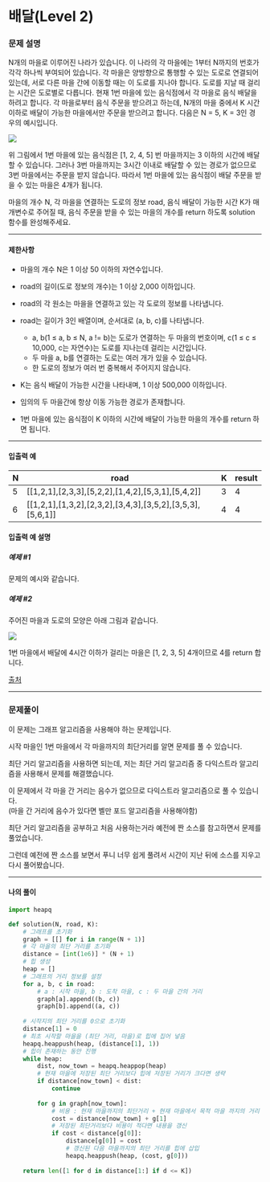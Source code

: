 # 배달(Level 2)

### 문제 설명

N개의 마을로 이루어진 나라가 있습니다. 이 나라의 각 마을에는 1부터 N까지의 번호가 각각 하나씩 부여되어 있습니다. 각 마을은 양방향으로 통행할 수 있는 도로로 연결되어 있는데, 서로 다른 마을 간에 이동할 때는 이 도로를 지나야 합니다. 도로를 지날 때 걸리는 시간은 도로별로 다릅니다. 현재 1번 마을에 있는 음식점에서 각 마을로 음식 배달을 하려고 합니다. 각 마을로부터 음식 주문을 받으려고 하는데, N개의 마을 중에서 K 시간 이하로 배달이 가능한 마을에서만 주문을 받으려고 합니다. 다음은 N = 5, K = 3인 경우의 예시입니다.   

<img src="https://grepp-programmers.s3.ap-northeast-2.amazonaws.com/files/production/d7779d88-084c-4ffa-ae9f-2a42f97d3bbf/%E1%84%87%E1%85%A2%E1%84%83%E1%85%A1%E1%86%AF_1_uxun8t.png">

위 그림에서 1번 마을에 있는 음식점은 \[1, 2, 4, 5] 번 마을까지는 3 이하의 시간에 배달할 수 있습니다. 그러나 3번 마을까지는 3시간 이내로 배달할 수 있는 경로가 없으므로 3번 마을에서는 주문을 받지 않습니다. 따라서 1번 마을에 있는 음식점이 배달 주문을 받을 수 있는 마을은 4개가 됩니다.   

마을의 개수 N, 각 마을을 연결하는 도로의 정보 road, 음식 배달이 가능한 시간 K가 매개변수로 주어질 때, 음식 주문을 받을 수 있는 마을의 개수를 return 하도록 solution 함수를 완성해주세요.   

---

#### 제한사항

* 마을의 개수 N은 1 이상 50 이하의 자연수입니다.

* road의 길이(도로 정보의 개수)는 1 이상 2,000 이하입니다.

* road의 각 원소는 마을을 연결하고 있는 각 도로의 정보를 나타냅니다.

* road는 길이가 3인 배열이며, 순서대로 (a, b, c)를 나타냅니다.
    * a, b(1 ≤ a, b ≤ N, a != b)는 도로가 연결하는 두 마을의 번호이며, c(1 ≤ c ≤ 10,000, c는 자연수)는 도로를 지나는데 걸리는 시간입니다.
    * 두 마을 a, b를 연결하는 도로는 여러 개가 있을 수 있습니다.
    * 한 도로의 정보가 여러 번 중복해서 주어지지 않습니다.

* K는 음식 배달이 가능한 시간을 나타내며, 1 이상 500,000 이하입니다.

* 임의의 두 마을간에 항상 이동 가능한 경로가 존재합니다.

* 1번 마을에 있는 음식점이 K 이하의 시간에 배달이 가능한 마을의 개수를 return 하면 됩니다.

---

#### 입출력 예

|N|	road|	K|	result|
|-|-|-|-|
|5|	\[\[1,2,1],\[2,3,3],\[5,2,2],\[1,4,2],\[5,3,1],\[5,4,2]]|	3|	4|
|6|	\[\[1,2,1],\[1,3,2],\[2,3,2],\[3,4,3],\[3,5,2],\[3,5,3],\[5,6,1]]|	4|	4|

#### 입출력 예 설명

##### 예제 #1

문제의 예시와 같습니다.

##### 예제 #2

주어진 마을과 도로의 모양은 아래 그림과 같습니다.   

<img src = "https://grepp-programmers.s3.ap-northeast-2.amazonaws.com/files/production/993685f2-6b97-4fe3-85b5-47c085dc1bf3/%E1%84%87%E1%85%A2%E1%84%83%E1%85%A1%E1%86%AF_3_njc7kq.png">

1번 마을에서 배달에 4시간 이하가 걸리는 마을은 [1, 2, 3, 5] 4개이므로 4를 return 합니다.   

[출처](https://programmers.co.kr/learn/courses/30/lessons/12978)

---

### 문제풀이

이 문제는 그래프 알고리즘을 사용해야 하는 문제입니다.   

시작 마을인 1번 마을에서 각 마을까지의 최단거리를 알면 문제를 풀 수 있습니다.   

최단 거리 알고리즘을 사용하면 되는데, 저는 최단 거리 알고리즘 중 다익스트라 알고리즘을 사용해서 문제를 해결했습니다.   

이 문제에서 각 마을 간 거리는 음수가 없으므로 다익스트라 알고리즘으로 풀 수 있습니다.   
(마을 간 거리에 음수가 있다면 벨만 포드 알고리즘을 사용해야함)   

최단 거리 알고리즘을 공부하고 처음 사용하는거라 예전에 짠 소스를 참고하면서 문제를 풀었습니다.   

그런데 예전에 짠 소스를 보면서 푸니 너무 쉽게 풀려서 시간이 지난 뒤에 소스를 지우고 다시 풀어봤습니다.

---

#### 나의 풀이

~~~python
import heapq

def solution(N, road, K):
    # 그래프를 초기화
    graph = [[] for i in range(N + 1)]
    # 각 마을의 최단 거리를 초기화
    distance = [int(1e6)] * (N + 1)
    # 힙 생성
    heap = []
    # 그래프의 거리 정보를 설정
    for a, b, c in road:
        # a : 시작 마을, b : 도착 마을, c : 두 마을 간의 거리
        graph[a].append((b, c))
        graph[b].append((a, c))
    
    # 시작지의 최단 거리를 0으로 초기화
    distance[1] = 0
    # 최초 시작할 마을을 (최단 거리, 마을)로 힙에 집어 넣음
    heapq.heappush(heap, (distance[1], 1))
    # 힙이 존재하는 동안 진행
    while heap:
        dist, now_town = heapq.heappop(heap)
        # 현재 마을에 저장된 최단 거리보다 힙에 저장된 거리가 크다면 생략
        if distance[now_town] < dist:
            continue
        
        for g in graph[now_town]:
            # 비용 : 현재 마을까지의 최단거리 + 현재 마을에서 목적 마을 까지의 거리
            cost = distance[now_town] + g[1]
            # 저장된 최단거리보다 비용이 적다면 내용을 갱신
            if cost < distance[g[0]]:
                distance[g[0]] = cost
                # 갱신된 다음 마을까지의 최단 거리를 힙에 삽입
                heapq.heappush(heap, (cost, g[0]))
        
    return len([1 for d in distance[1:] if d <= K])
~~~
